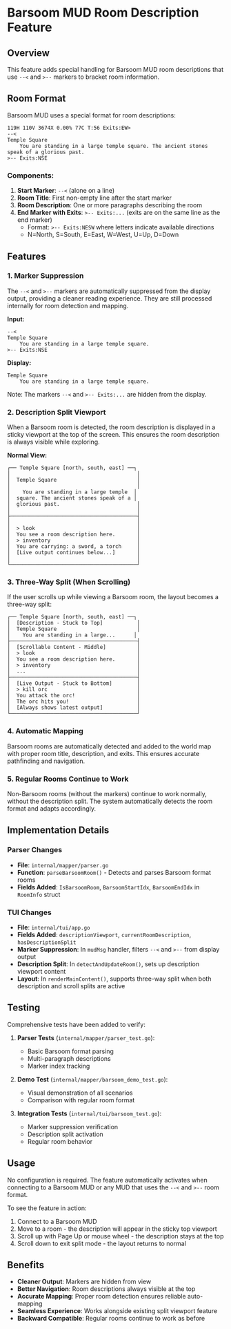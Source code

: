 # Barsoom MUD Room Description Feature

## Overview

This feature adds special handling for Barsoom MUD room descriptions that use `--<` and `>--` markers to bracket room information.

## Room Format

Barsoom MUD uses a special format for room descriptions:

```
119H 110V 3674X 0.00% 77C T:56 Exits:EW>
--<
Temple Square
    You are standing in a large temple square. The ancient stones
speak of a glorious past.
>-- Exits:NSE
```

### Components:

1. **Start Marker**: `--<` (alone on a line)
2. **Room Title**: First non-empty line after the start marker
3. **Room Description**: One or more paragraphs describing the room
4. **End Marker with Exits**: `>-- Exits:...` (exits are on the same line as the end marker)
   - Format: `>-- Exits:NESW` where letters indicate available directions
   - N=North, S=South, E=East, W=West, U=Up, D=Down

## Features

### 1. Marker Suppression

The `--<` and `>--` markers are automatically suppressed from the display output, providing a cleaner reading experience. They are still processed internally for room detection and mapping.

**Input:**
```
--<
Temple Square
    You are standing in a large temple square.
>-- Exits:NSE
```

**Display:**
```
Temple Square
    You are standing in a large temple square.
```

Note: The markers `--<` and `>-- Exits:...` are hidden from the display.

### 2. Description Split Viewport

When a Barsoom room is detected, the room description is displayed in a sticky viewport at the top of the screen. This ensures the room description is always visible while exploring.

**Normal View:**
```
┌── Temple Square [north, south, east] ──┐
│                                         │
│  Temple Square                          │
│                                         │
│    You are standing in a large temple  │
│  square. The ancient stones speak of a │
│  glorious past.                         │
│                                         │
├─────────────────────────────────────────┤
│                                         │
│  > look                                 │
│  You see a room description here.       │
│  > inventory                            │
│  You are carrying: a sword, a torch     │
│  [Live output continues below...]       │
│                                         │
└─────────────────────────────────────────┘
```

### 3. Three-Way Split (When Scrolling)

If the user scrolls up while viewing a Barsoom room, the layout becomes a three-way split:

```
┌── Temple Square [north, south, east] ──┐
│  [Description - Stuck to Top]           │
│  Temple Square                          │
│    You are standing in a large...      │
├─────────────────────────────────────────┤
│  [Scrollable Content - Middle]          │
│  > look                                 │
│  You see a room description here.       │
│  > inventory                            │
│  ...                                    │
├─────────────────────────────────────────┤
│  [Live Output - Stuck to Bottom]        │
│  > kill orc                             │
│  You attack the orc!                    │
│  The orc hits you!                      │
│  [Always shows latest output]           │
└─────────────────────────────────────────┘
```

### 4. Automatic Mapping

Barsoom rooms are automatically detected and added to the world map with proper room title, description, and exits. This ensures accurate pathfinding and navigation.

### 5. Regular Rooms Continue to Work

Non-Barsoom rooms (without the markers) continue to work normally, without the description split. The system automatically detects the room format and adapts accordingly.

## Implementation Details

### Parser Changes

- **File**: `internal/mapper/parser.go`
- **Function**: `parseBarsoomRoom()` - Detects and parses Barsoom format rooms
- **Fields Added**: `IsBarsoomRoom`, `BarsoomStartIdx`, `BarsoomEndIdx` in `RoomInfo` struct

### TUI Changes

- **File**: `internal/tui/app.go`
- **Fields Added**: `descriptionViewport`, `currentRoomDescription`, `hasDescriptionSplit`
- **Marker Suppression**: In `mudMsg` handler, filters `--<` and `>--` from display output
- **Description Split**: In `detectAndUpdateRoom()`, sets up description viewport content
- **Layout**: In `renderMainContent()`, supports three-way split when both description and scroll splits are active

## Testing

Comprehensive tests have been added to verify:

1. **Parser Tests** (`internal/mapper/parser_test.go`):
   - Basic Barsoom format parsing
   - Multi-paragraph descriptions
   - Marker index tracking

2. **Demo Test** (`internal/mapper/barsoom_demo_test.go`):
   - Visual demonstration of all scenarios
   - Comparison with regular room format

3. **Integration Tests** (`internal/tui/barsoom_test.go`):
   - Marker suppression verification
   - Description split activation
   - Regular room behavior

## Usage

No configuration is required. The feature automatically activates when connecting to a Barsoom MUD or any MUD that uses the `--<` and `>--` room format.

To see the feature in action:
1. Connect to a Barsoom MUD
2. Move to a room - the description will appear in the sticky top viewport
3. Scroll up with Page Up or mouse wheel - the description stays at the top
4. Scroll down to exit split mode - the layout returns to normal

## Benefits

- **Cleaner Output**: Markers are hidden from view
- **Better Navigation**: Room descriptions always visible at the top
- **Accurate Mapping**: Proper room detection ensures reliable auto-mapping
- **Seamless Experience**: Works alongside existing split viewport feature
- **Backward Compatible**: Regular rooms continue to work as before
